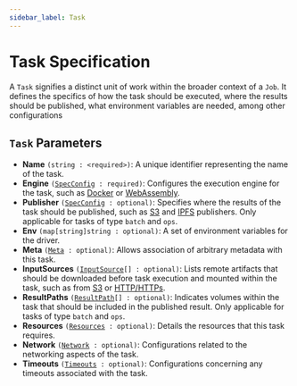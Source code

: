 ```yaml
---
sidebar_label: Task
---
```


# Task Specification

A `Task` signifies a distinct unit of work within the broader context of a `Job`. It defines the specifics of how the task should be executed, where the results should be published, what environment variables are needed, among other configurations

## `Task` Parameters
- **Name** `(string : <required>)`: A unique identifier representing the name of the task.
- **Engine** `(`[`SpecConfig`](./spec-config)` : required)`: Configures the execution engine for the task, such as [Docker](../../other-specifications/engines/docker) or [WebAssembly](../../other-specifications/engines/wasm).
- **Publisher** `(`[`SpecConfig`](./spec-config)` : optional)`: Specifies where the results of the task should be published, such as [S3](../../other-specifications/publishers/s3) and [IPFS](../../other-specifications/publishers/ipfs) publishers. Only applicable for tasks of type `batch` and `ops`.
- **Env** `(map[string]string : optional)`: A set of environment variables for the driver.
- **Meta** `(`[`Meta`](./meta.md)` : optional)`: Allows association of arbitrary metadata with this task.
- **InputSources** `(`[`InputSource`](./input-source.md)`[] : optional)`: Lists remote artifacts that should be downloaded before task execution and mounted within the task, such as from [S3](../../other-specifications/sources/s3) or [HTTP/HTTPs](../../other-specifications/sources/url).
- **ResultPaths** `(`[`ResultPath`](./result-path.md)`[] : optional)`: Indicates volumes within the task that should be included in the published result. Only applicable for tasks of type `batch` and `ops`.
- **Resources** `(`[`Resources`](./resources.md)` : optional)`: Details the resources that this task requires.
- **Network** `(`[`Network`](./network.md)` : optional)`: Configurations related to the networking aspects of the task.
- **Timeouts** `(`[`Timeouts`](./timeouts.md)` : optional)`: Configurations concerning any timeouts associated with the task.

